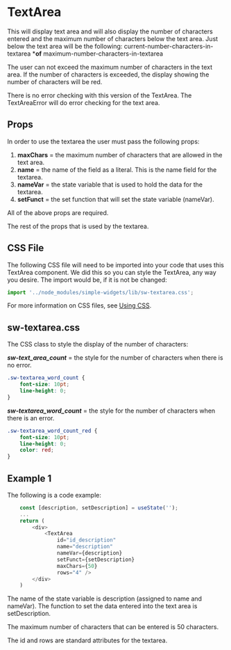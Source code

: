 # **TextArea**

This will display text area and will also display the number of characters entered and the maximum number of characters below the text area.  Just below the text area will be the following: 
    current-number-characters-in-textarea ***of** maximum-number-characters-in-textarea

The user can not exceed the maximum number of characters in the text area.  If the number of characters is exceeded, the display showing the number of characters will be red.

There is no error checking with this version of the TextArea.  The TextAreaError will do error checking for the text area.

## **Props**
In order to use the textarea the user must pass the following props:

1. **maxChars** = the maximum number of characters that are allowed in the text area.  
2. **name** = the name of the field as a literal.  This is the name field for the textarea.
3. **nameVar** = the state variable that is used to hold the data for the textarea.
4. **setFunct** = the set function that will set the state variable (nameVar).

All of the above props are required.

The rest of the props that is used by the textarea.

## CSS File

The following CSS file will need to be imported into your code that uses this TextArea component.  We did this so you can style the TextArea, any way you desire.  The import would be, if it is not be changed:

```javascript
import '../node_modules/simple-widgets/lib/sw-textarea.css';
```

For more information on CSS files, see [Using CSS](./UsingCSS.md).


## sw-textarea.css

The CSS class to style the display of the number of characters:

***sw-text_area_count*** = the style for the number of characters when there is no error.

```css
.sw-textarea_word_count {
    font-size: 10pt;
    line-height: 0;
}
```

***sw-textarea_word_count*** = the style for the number of characters when there is an error.

```css
.sw-textarea_word_count_red {
    font-size: 10pt;
    line-height: 0;
    color: red;
}
```


## **Example 1**
The following is a code example:

```javascript
    const [description, setDescription] = useState('');
    ...
    return (
        <div>
            <TextArea
                id="id_description"
                name="description"
                nameVar={description}
                setFunct={setDescription}
                maxChars={50}
                rows="4" />
        </div>
    )
```

The name of the state variable is description (assigned to name and nameVar).  The function to set the data entered into the text area is setDescription.

The maximum number of characters that can be entered is 50 characters.

The id and rows are standard attributes for the textarea.

